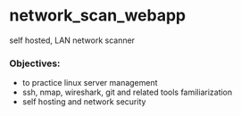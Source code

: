 # network_scan_webapp
self hosted, LAN network scanner
### Objectives:
* to practice linux server management
* ssh, nmap, wireshark, git and related tools familiarization
* self hosting and network security


